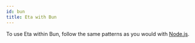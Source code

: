 ```yaml
---
id: bun
title: Eta with Bun
---
```


To use Eta within Bun, follow the same patterns as you would with [Node.js](/docs/examples/node).